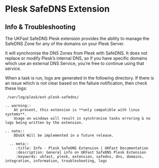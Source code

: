 # Plesk SafeDNS Extension

## Info & Troubleshooting

The UKFast SafeDNS Plesk extension provides the ability to manage the SafeDNS Zone for any of the domains on your Plesk Server.

It will synchronise the DNS Zones from Plesk with SafeDNS.
It does not replace or modify Plesk’s internal DNS, so if you have specific domains which use an external DNS Service, you’re free to continue using that service.

When a task is run, logs are generated in the following directory. 
If there is an issue which is not clear based on the failure notification, then check these logs:
```console
 /var/log/plesk/ext-plesk-safedns/
```

```eval_rst
.. warning::
    At present, this extension is **only compatible with linux systems**.
    Usage on windows will result in synchronise tasks erroring & no logs being written by the extension.
```

```eval_rst
.. note::
    DDoSX Will be implemented in a future release.
```

```eval_rst
  .. meta::
     :title: Info - Plesk SafeDNS Extension | UKFast Documentation
     :description: General info on UKFast SafeDNS Plesk Extension
     :keywords: ukfast, plesk, extension, safedns, dns, domains, integration, information, troubleshooting, logs
```